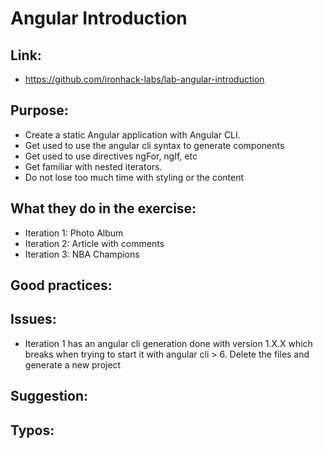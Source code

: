 # Angular Introduction

## Link:
 - https://github.com/ironhack-labs/lab-angular-introduction

## Purpose:
 - Create a static Angular application with Angular CLI.
 - Get used to use the angular cli syntax to generate components
 - Get used to use directives ngFor, ngIf, etc
 - Get familiar with nested iterators.
 - Do not lose too much time with styling or the content

## What they do in the exercise:
 - Iteration 1: Photo Album
 - Iteration 2: Article with comments
 - Iteration 3: NBA Champions

## Good practices:
 
## Issues:
 - Iteration 1 has an angular cli generation done with version 1.X.X which breaks when trying to start it with angular cli > 6. Delete the files and generate a new project

## Suggestion:

## Typos:
